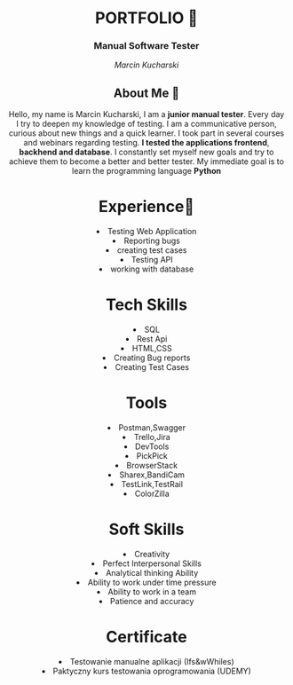 <html>
<header>
 <h1>PORTFOLIO 📖</h1>
  <h3> Manual Software Tester</h3>
 
<i> Marcin Kucharski</I> 
  <body>
    <h2>About Me 🌝</h2>
    <p>Hello, my name is Marcin Kucharski, I am a <b>junior manual tester</b>. Every day I try to deepen my knowledge of testing. I am a communicative person, curious about new things and a quick learner. I took part in several courses and webinars regarding testing. <b>I tested the applications frontend</b>,<b> backhend and database</b>. I constantly set myself new goals and try to achieve them to become a better and better tester. My immediate goal is to learn the programming language <b>Python</b></p>

   <h1>Experience🧪</h1>
   <li>Testing Web Application</li>
   <li>Reporting bugs</li>
   <li>creating test cases</li>
   <li>Testing API</li>
   <li>working with database</li>

   <h1>Tech Skills</h1>

   <li>SQL</li>
   <li>Rest Api</li>
   <li>HTML,CSS</li>
   <li>Creating Bug reports</li>
   <li>Creating Test Cases</li>

   <h1>Tools</h1>

   <li>Postman,Swagger</li>
   <li>Trello,Jira</li>
   <li>DevTools</li>
   <li>PickPick</li>
   <li>BrowserStack</li>
   <li>Sharex,BandiCam</li>
   <li>TestLink,TestRail</li>
   <li>ColorZilla</li>

   <h1>Soft Skills</h1>

   <li>Creativity</li>
   <li>Perfect Interpersonal Skills</li>
   <li>Analytical thinking Ability</li>
   <li>Ability to work under time pressure</li>
   <li>Ability to work in a team</li>
   <li>Patience and accuracy</li>

   <h1>Certificate</h1>

   <li>Testowanie manualne aplikacji (Ifs&wWhiles)</li>
   <li>Paktyczny kurs testowania oprogramowania (UDEMY)</li>
 
   
  </body> 
</html>
